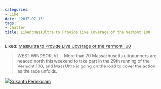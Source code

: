 ```yaml
---
categories:
- Like
date: "2017-07-13"
tags:
- chatter
title: Liked:MassUltra to Provide Live Coverage of the Vermont 100
---
```


Liked: [MassUltra to Provide Live Coverage of the Vermont 100](https://massultra.com/2017/07/13/1344/)

> WEST WINDSOR, Vt. – More than 70 Massachusetts ultrarunners are headed north this weekend to take part in the 29th running of the Vermont 100, and MassUltra is going on the road to cover the action as the race unfolds.

![](images/cropped-cropped-SP01-550afdebv1_site_icon.png)[Srikanth Perinkulam](https://srikanthperinkulam.com)
